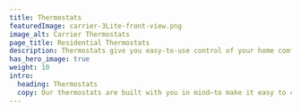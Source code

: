 ```yaml
---
title: Thermostats
featuredImage: carrier-3Lite-front-view.png
image_alt: Carrier Thermostats
page_title: Residential Thermostats
description: Thermostats give you easy-to-use control of your home comfort anytime. Learn more about Carrier thermostats
has_hero_image: true
weight: 10
intro:
  heading: Thermostats
  copy: Our thermostats are built with you in mind—to make it easy to control your indoor environment. Whether you’re looking for something simple or more advanced, we’ve got you covered. We offer basic, non-programmable thermostats, Wi-Fi® enabled thermostats that track your energy use and a control for your Infinity® System. No matter the option, our thermostats to put the power in your hands—the power to create the ideal environment in your own home, on your own terms. The power to have a Carrier home.
---
```

